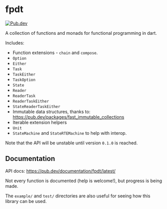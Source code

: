 # fpdt

[<img src="https://img.shields.io/pub/v/fpdt?style=for-the-badge" alt="Pub.dev" />](https://pub.dev/packages/fpdt)

A collection of functions and monads for functional programming in dart.

Includes:

- Function extensions - `chain` and `compose`.
- `Option`
- `Either`
- `Task`
- `TaskEither`
- `TaskOption`
- `State`
- `Reader`
- `ReaderTask`
- `ReaderTaskEither`
- `StateReaderTaskEither`
- Immutable data structures, thanks to: https://pub.dev/packages/fast_immutable_collections
- Iterable extension helpers
- `Unit`
- `StateMachine` and `StateRTEMachine` to help with interop.

Note that the API will be unstable until version `0.1.0` is reached.

## Documentation

API docs: https://pub.dev/documentation/fpdt/latest/

Not every function is documented (help is welcome!), but progress is being made.

The `example/` and `test/` directories are also useful for seeing how this
library can be used.
